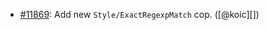 * [#11869](https://github.com/rubocop/rubocop/pull/11869): Add new `Style/ExactRegexpMatch` cop. ([@koic][])
